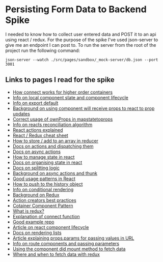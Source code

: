 # Persisting Form Data to Backend Spike
I needed to know how to collect user entered data and POST it to an api using react / redux.  For the purpose of the spike I've used json-server to give me an endpoint I can post to.  To run the server from the root of the project run the following command:

```
json-server --watch ./src/pages/sandbox/_mock-server/db.json --port 3001
```

## Links to pages I read for the spike
- [How connect works for higher order containers](https://www.sohamkamani.com/blog/2017/03/31/react-redux-connect-explained/)
- [Info on local component state and component lifecycle](https://reactjs.org/docs/state-and-lifecycle.html)
- [Info on export default](https://github.com/mobxjs/mobx/issues/1043)
- [Background on using component will receive props to react to prop updates](https://github.com/reactjs/react-redux/issues/291)
- [Correct usage of ownProps in mapstatetoprops](https://github.com/reactjs/redux/issues/693)
- [Info on reacts reconciliation algorithm](https://stackoverflow.com/questions/29074690/react-why-components-constructor-is-called-only-once)
- [React actions explained](https://medium.com/@rajaraodv/a-guide-for-building-a-react-redux-crud-app-7fe0b8943d0f)
- [React / Redux cheat sheet](https://medium.com/@javascript_7596/react-redux-concept-workflow-cheatsheet-be00e3ffa853)
- [How to store / add to an array in reducer](https://stackoverflow.com/questions/40911194/how-do-i-add-an-element-to-array-in-reducer-of-react-native-redux)
- [Docs on actions and dispatching them](https://redux.js.org/docs/basics/Actions.html)
- [Docs on async actions](https://redux.js.org/docs/advanced/AsyncActions.html)
- [How to manage state in react](https://medium.com/react-ecosystem/how-to-handle-state-in-react-6f2d3cd73a0c)
- [Docs on organising state in react](https://redux.js.org/docs/faq/OrganizingState.html)
- [Docs on splitting logic](https://redux.js.org/docs/faq/CodeStructure.html#structure-business-logic)
- [Background on async actions and thunk](https://stackoverflow.com/questions/35411423/how-to-dispatch-a-redux-action-with-a-timeout/35415559#35415559)
- [Good usage patterns in React](http://blog.isquaredsoftware.com/2017/01/idiomatic-redux-thoughts-on-thunks-sagas-abstraction-and-reusability/)
- [How to push to the history object](https://stackoverflow.com/questions/42701129/how-to-push-to-history-in-react-router-v4)
- [Info on conditional rendering](https://reactjs.org/docs/conditional-rendering.html)
- [Background on Redux](https://codepen.io/stowball/post/a-dummy-s-guide-to-redux-and-thunk-in-react)
- [Action creators best practices](https://github.com/reactjs/redux/issues/1171)
- [Cotainer Component Pattern](https://medium.com/@learnreact/container-components-c0e67432e005)
- [What is redux?](https://quickleft.com/blog/redux-plain-english-workflow/)
- [Explanation of connect function](https://www.sohamkamani.com/blog/2017/03/31/react-redux-connect-explained/)
- [Good example repo](https://github.com/rajaraodv/react-redux-blog/blob/8e5c6d490b73a6355a1a3feacb99860725845830/public/src/store/configureStore.js)
- [Article on react component lifecycle](http://busypeoples.github.io/post/react-component-lifecycle/)
- [Docs on rendering lists](https://reactjs.org/docs/lists-and-keys.html)
- [Article explaining props.params for passing values in URL](https://scotch.io/tutorials/routing-react-apps-the-complete-guide#route-parameters)
- [Info on route components and passing parameters](https://github.com/ReactTraining/react-router/issues/4105)
- [Using the component did mount method to fetch data](https://www.robinwieruch.de/react-fetching-data/)
- [Where and when to fetch data with redux](https://daveceddia.com/where-fetch-data-redux/)

